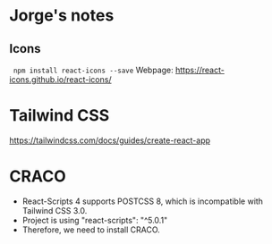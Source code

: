 # Jorge's notes

## Icons

` npm install react-icons --save`
Webpage: https://react-icons.github.io/react-icons/

# Tailwind CSS

https://tailwindcss.com/docs/guides/create-react-app

# CRACO

- React-Scripts 4 supports POSTCSS 8, which is incompatible with Tailwind CSS 3.0.
- Project is using "react-scripts": "^5.0.1"
- Therefore, we need to install CRACO.
